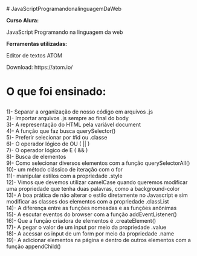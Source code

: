 <p># JavaScriptProgramandonalinguagemDaWeb</p>

<p><b>Curso Alura:</b><p>
JavaScript Programando na linguagem da web

<p><b>Ferramentas utilizadas:</b> </p>
Editor de textos ATOM

<p>Download: https://atom.io/</p>

<h1><p>O que foi ensinado:</p></h1>

1)- Separar a organização de nosso código em arquivos .js<br>
2)- Importar arquivos .js sempre ao final do body<br>
3)- A representação do HTML pela variável document<br>
4)- A função que faz busca querySelector()<br>
5)- Preferir selecionar por #id ou .classe<br>
6)- O operador lógico de OU ( || )<br>
7)- O operador lógico de E ( && )<br>
8)- Busca de elementos<br>
9)- Como selecionar diversos elementos com a função querySelectorAll()<br>
10)- um método clássico de iteração com o for<br>
11)- manipular estilos com a propriedade .style<br>
12)- Vimos que devemos utilizar camelCase quando queremos modificar uma propriedade que tenha duas palavras, como a background-color<br>
13)- A boa prática de não alterar o estilo diretamente no Javascript e sim modificar as classes dos elementos com a propriedade .classList<br>
14)- A diferença entre as funções nomeadas e as funções anônimas<br>
15)- A escutar eventos do browser com a função addEventListener()<br>
16)- Que a função criadora de elementos é .createElement()<br>
17)- A pegar o valor de um input por meio da propriedade .value<br>
18)- A acessar os input de um form por meio da propriedade .name<br>
19)- A adicionar elementos na página e dentro de outros elementos com a função appendChild()<br>

